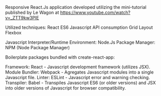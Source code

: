 Responsive React.Js application developed utilizing the mini-tutorial
published by Le Wagon at https://www.youtube.com/watch?v=_ZTT9kw3PIE

Utilized techniques:
React
ES6 Javascript
API consumption
Grid Layout
Flexbox

Javascript Interpreter/Runtime Environment: Node.Js
Package Manager: NPM (Node Package Manager)

Boilerplate packages bundled with create-react-app:

Framework: React	- Javascript development framework (utilizes JSX).
Module Bundler: Webpack	- Agregates Javascript modules into a single Javascript file.
Linter: ESLint		- Javascript error and warning checking.
Transpiler: Babel	- Transpiles Javascript ES6 (or older versions) and JSX into older versions of Javascript for browser compatibility.